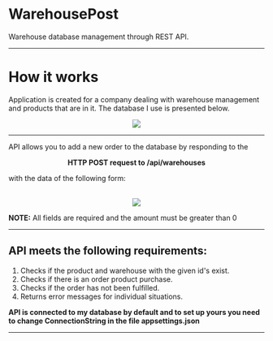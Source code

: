 # WarehousePost
Warehouse database management through REST API.

__________________________________________________________________________________________________________________


# How it works

  Application is created for a company dealing with warehouse management and products that are in it.
  The database I use is presented below.

<p align="center">
  <img src=https://user-images.githubusercontent.com/74014874/164337508-efd8fe12-57c5-4725-81b9-ec3b5a9e9fe7.png
   >
</p>

__________________________________________________________________________________________________________________

  API allows you to add a new order to the database by responding to the 
<p align="center">
  <b>HTTP POST request to /api/warehouses</b>
</p>
  with the data of the following form:
  
<p align="center">
  <br />
  <img src=https://user-images.githubusercontent.com/74014874/164339152-916ccafc-9eb3-4833-915e-575bd7a1b9fc.png
   >
</p>

  **NOTE:** All fields are required and the amount must be greater than 0
  
__________________________________________________________________________________________________________________
  
  ## API meets the following requirements:
  1. Checks if the product and warehouse with the given id's exist.
  2. Checks if there is an order product purchase.
  3. Checks if the order has not been fulfilled.
  4. Returns error messages for individual situations.


  **API is connected to my database by default and to set up yours you need to change ConnectionString in the file appsettings.json**

__________________________________________________________________________________________________________________


